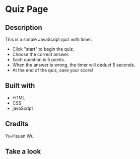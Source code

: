 # Quiz Page

## Description
This is a simple JavaScript quiz with timer. 

* Click "start" to begin the quiz.  
* Choose the correct answer.  
* Each question is 5 points.  
* When the answer is wrong, the timer will deduct 5 seconds.  
* At the end of the quiz, save your score!

## Built with
* HTML
* CSS
* javaScript

## Credits
Yu-Hsuan Wu

## Take a look
